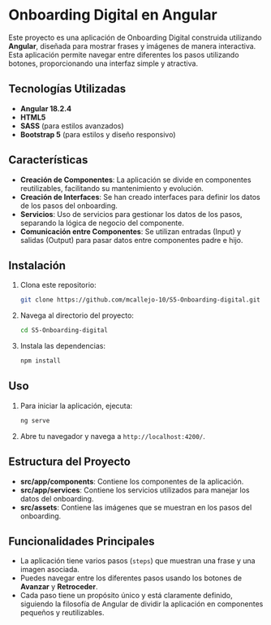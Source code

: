 

# Onboarding Digital en Angular

Este proyecto es una aplicación de Onboarding Digital construida utilizando **Angular**, diseñada para mostrar frases y imágenes de manera interactiva. Esta aplicación permite navegar entre diferentes los pasos utilizando botones, proporcionando una interfaz simple y atractiva.

## Tecnologías Utilizadas

- **Angular 18.2.4**
- **HTML5**
- **SASS** (para estilos avanzados)
- **Bootstrap 5** (para estilos y diseño responsivo)

## Características

- **Creación de Componentes**: La aplicación se divide en componentes reutilizables, facilitando su mantenimiento y evolución.
- **Creación de Interfaces**: Se han creado interfaces para definir los datos de los pasos del onboarding.
- **Servicios**: Uso de servicios para gestionar los datos de los pasos, separando la lógica de negocio del componente.
- **Comunicación entre Componentes**: Se utilizan entradas (Input) y salidas (Output) para pasar datos entre componentes padre e hijo.

## Instalación

1. Clona este repositorio:
   ```bash
   git clone https://github.com/mcallejo-10/S5-Onboarding-digital.git
   ```
2. Navega al directorio del proyecto:
   ```bash
   cd S5-Onboarding-digital
   ```
3. Instala las dependencias:
   ```bash
   npm install
   ```

## Uso

1. Para iniciar la aplicación, ejecuta:
   ```bash
   ng serve
   ```
2. Abre tu navegador y navega a `http://localhost:4200/`.

## Estructura del Proyecto

- **src/app/components**: Contiene los componentes de la aplicación.
- **src/app/services**: Contiene los servicios utilizados para manejar los datos del onboarding.
- **src/assets**: Contiene las imágenes que se muestran en los pasos del onboarding.
  
## Funcionalidades Principales

- La aplicación tiene varios pasos (`steps`) que muestran una frase y una imagen asociada.
- Puedes navegar entre los diferentes pasos usando los botones de **Avanzar** y **Retroceder**.
- Cada paso tiene un propósito único y está claramente definido, siguiendo la filosofía de Angular de dividir la aplicación en componentes pequeños y reutilizables.



